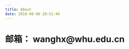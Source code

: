 ```yaml
---
title: About
date: 2018-08-08 20:51:46
---
```

<script src="/js/src/echarts.min.js"></script>
<script src="/js/src/china.js"></script>
<script src="/js/src/jquery-3.2.1.min.js"></script>
<script src="/js/src/bmap.min.js"></script>

<h1> 邮箱： wanghx@whu.edu.cn</h1>
